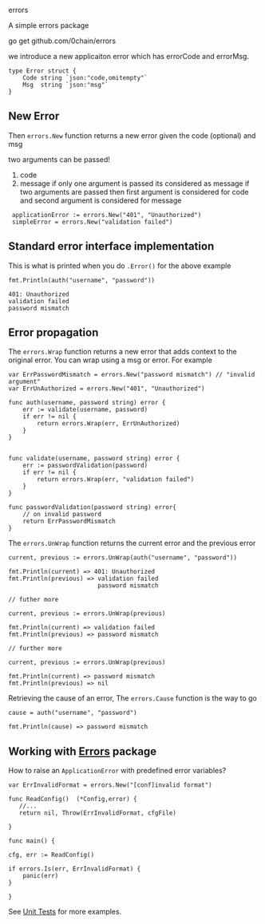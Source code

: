 errors

A simple errors package

go get github.com/0chain/errors

we introduce a new applicaiton error which has errorCode and errorMsg. 

```
type Error struct {
	Code string `json:"code,omitempty"`
	Msg  string `json:"msg"`
}
```

## New Error

Then `errors.New` function returns a new error given the code (optional) and msg

two arguments can be passed!
1. code
2. message
if only one argument is passed its considered as message
if two arguments are passed then
	first argument is considered for code and
	second argument is considered for message

```
 applicationError := errors.New("401", "Unauthorized")
 simpleError = errors.New("validation failed")
```


## Standard error interface implementation

This is what is printed when you do `.Error()` for the above example

```
fmt.Println(auth("username", "password"))

401: Unauthorized
validation failed
password mismatch
```

## Error propagation

The `errors.Wrap` function returns a new error that adds context to the original error. You can wrap using a msg or error. For example
```
var ErrPasswordMismatch = errors.New("password mismatch") // "invalid argument"
var ErrUnAuthorized = errors.New("401", "Unauthorized")

func auth(username, password string) error {
    err := validate(username, password)
    if err != nil {
        return errors.Wrap(err, ErrUnAuthorized)
    }
}


func validate(username, password string) error {
    err := passwordValidation(password)
    if err != nil {
        return errors.Wrap(err, "validation failed")
    }
}

func passwordValidation(password string) error{
    // on invalid password
    return ErrPasswordMismatch
}

```

The `errors.UnWrap` function returns the current error and the previous error

```
current, previous := errors.UnWrap(auth("username", "password"))

fmt.Println(current) => 401: Unauthorized
fmt.Println(previous) => validation failed
                         password mismatch

// futher more

current, previous := errors.UnWrap(previous)

fmt.Println(current) => validation failed
fmt.Println(previous) => password mismatch

// further more

current, previous := errors.UnWrap(previous)

fmt.Println(current) => password mismatch
fmt.Println(previous) => nil
```

Retrieving the cause of an error, The `errors.Cause` function is the way to go

```
cause = auth("username", "password")

fmt.Println(cause) => password mismatch

```

## Working with [Errors](https://blog.golang.org/go1.13-errors) package

How to raise an `ApplicationError` with predefined error variables?

```
var ErrInvalidFormat = errors.New("[conf]invalid format")

func ReadConfig()  (*Config,error) {
   //...
   return nil, Throw(ErrInvalidFormat, cfgFile)

}

func main() {

cfg, err := ReadConfig() 

if errors.Is(err, ErrInvalidFormat) {
    panic(err)
}

}

```

See [Unit Tests](throw_test.go) for more examples.




